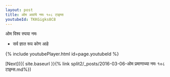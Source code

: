 ```yaml
---
layout: post
title: ओम अग्रांये नमः १०८ टाइम्स
youtubeId: TKKGigks8C8
---
```

 
 
 ओम विश्व रुपया नमः  
 
 -  सर्व ज्ञात रूप कोण आहे 
 
  
 
  
 
 
 
 
 
 


{% include youtubePlayer.html id=page.youtubeId %}
 
[Next]({{ site.baseurl }}{% link  split2/_posts/2016-03-06-ओम प्रमाणाच्या नमः १०८ टाइम्स.md%})
 
